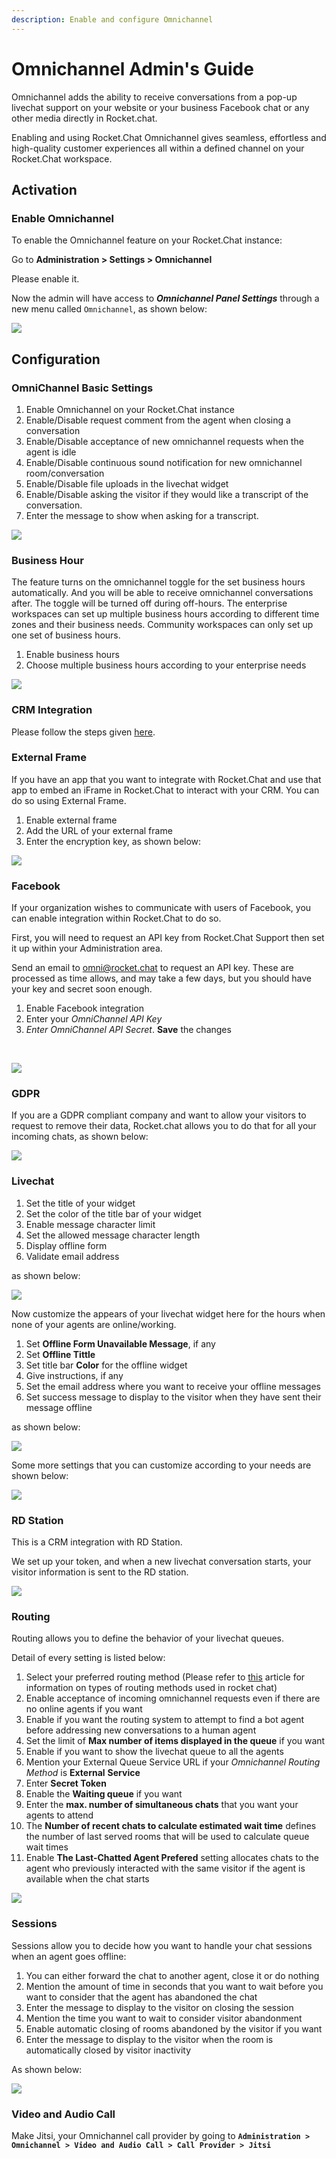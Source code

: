 ```yaml
---
description: Enable and configure Omnichannel
---
```


# Omnichannel Admin's Guide

Omnichannel adds the ability to receive conversations from a pop-up livechat support on your website or your business Facebook chat or any other media directly in Rocket.chat.

Enabling and using Rocket.Chat Omnichannel gives seamless, effortless and high-quality customer experiences all within a defined channel on your Rocket.Chat workspace.

## Activation

### Enable Omnichannel

To enable the Omnichannel feature on your Rocket.Chat instance:

Go to **Administration > Settings > Omnichannel**

Please enable it.

Now the admin will have access to _**Omnichannel Panel Settings**_ through a new menu called `Omnichannel`, as shown below:

![](<../../../../../.gitbook/assets/image (587).png>)

## Configuration

### **OmniChannel Basic Settings**

1. Enable Omnichannel on your Rocket.Chat instance
2. Enable/Disable request comment from the agent when closing a conversation
3. Enable/Disable acceptance of new omnichannel requests when the agent is idle
4. Enable/Disable continuous sound notification for new omnichannel room/conversation
5. Enable/Disable file uploads in the livechat widget
6. Enable/Disable asking the visitor if they would like a transcript of the conversation.
7. Enter the message to show when asking for a transcript.

![](<../../../../../.gitbook/assets/image (46).png>)

### Business Hour

The feature turns on the omnichannel toggle for the set business hours automatically. And you will be able to receive omnichannel conversations after. The toggle will be turned off during off-hours. The enterprise workspaces can set up multiple business hours according to different time zones and their business needs. Community workspaces can only set up one set of business hours.

1. Enable business hours
2. Choose multiple business hours according to your enterprise needs

![](<../../../../../.gitbook/assets/image (49).png>)

### CRM Integration

Please follow the steps given [here](https://docs.rocket.chat/guides/omnichannel/webhook).

### External Frame

If you have an app that you want to integrate with Rocket.Chat and use that app to embed an iFrame in Rocket.Chat to interact with your CRM. You can do so using External Frame.

1. Enable external frame
2. Add the URL of your external frame
3. Enter the encryption key, as shown below:

![](<../../../../../.gitbook/assets/image (50).png>)

### Facebook

If your organization wishes to communicate with users of Facebook, you can enable integration within Rocket.Chat to do so.

First, you will need to request an API key from Rocket.Chat Support then set it up within your Administration area.

Send an email to [omni@rocket.chat](mailto:omni@rocket.chat) to request an API key. These are processed as time allows, and may take a few days, but you should have your key and secret soon enough.

1. Enable Facebook integration
2. Enter your _OmniChannel API Key_
3. _Enter OmniChannel API Secret_. **Save** the changes

‌

![](https://gblobscdn.gitbook.com/assets%2F-M418Ul0aSTwf2PYsyPW%2F-MIz0NPAavAh0lU\_m6WU%2F-MIz2cI9LQb6iNIthxPa%2Fimage.png?alt=media\&token=b082edb1-8ac9-4f9b-84d5-5434d74bbbbf)

### GDPR

If you are a GDPR compliant company and want to allow your visitors to request to remove their data, Rocket.chat allows you to do that for all your incoming chats, as shown below:

![](<../../../../../.gitbook/assets/image (61) (1).png>)

### Livechat

1. Set the title of your widget
2. Set the color of the title bar of your widget
3. Enable message character limit
4. Set the allowed message character length
5. Display offline form
6. Validate email address

as shown below:

![](<../../../../../.gitbook/assets/image (51).png>)

Now customize the appears of your livechat widget here for the hours when none of your agents are online/working.

1. Set **Offline Form Unavailable Message**, if any
2. Set **Offline Tittle**
3. Set title bar **Color** for the offline widget
4. Give instructions, if any
5. Set the email address where you want to receive your offline messages
6. Set success message to display to the visitor when they have sent their message offline

as shown below:

![](<../../../../../.gitbook/assets/image (52).png>)

Some more settings that you can customize according to your needs are shown below:

![](<../../../../../.gitbook/assets/image (54).png>)

### RD Station

This is a CRM integration with RD Station.

We set up your token, and when a new livechat conversation starts, your visitor information is sent to the RD station.

![](<../../../../../.gitbook/assets/image (56).png>)

### Routing

Routing allows you to define the behavior of your livechat queues.

Detail of every setting is listed below:

1. Select your preferred routing method (Please refer to [this](https://docs.rocket.chat/guides/omnichannel-guides/omnichannel/livechat-queues) article for information on types of routing methods used in rocket chat)
2. Enable acceptance of incoming omnichannel requests even if there are no online agents if you want
3. Enable if you want the routing system to attempt to find a bot agent before addressing new conversations to a human agent
4. Set the limit of **Max number of items displayed in the queue** if you want
5. Enable if you want to show the livechat queue to all the agents
6. Mention your External Queue Service URL if your _Omnichannel Routing Method_ is **External** **Service**
7. Enter **Secret Token**
8. Enable the **Waiting queue** if you want
9. Enter the **max. number of simultaneous chats** that you want your agents to attend
10. The **Number of recent chats to calculate estimated wait time** defines the number of last served rooms that will be used to calculate queue wait times
11. Enable **The Last-Chatted Agent Prefered** setting allocates chats to the agent who previously interacted with the same visitor if the agent is available when the chat starts

![](<../../../../../.gitbook/assets/image (59).png>)

### Sessions

Sessions allow you to decide how you want to handle your chat sessions when an agent goes offline:

1. You can either forward the chat to another agent, close it or do nothing
2. Mention the amount of time in seconds that you want to wait before you want to consider that the agent has abandoned the chat
3. Enter the message to display to the visitor on closing the session
4. Mention the time you want to wait to consider visitor abandonment
5. Enable automatic closing of rooms abandoned by the visitor if you want
6. Enter the message to display to the visitor when the room is automatically closed by visitor inactivity

As shown below:

![](<../../../../../.gitbook/assets/image (60).png>)

### Video and Audio Call

Make Jitsi, your Omnichannel call provider by going to **`Administration > Omnichannel > Video and Audio Call > Call Provider > Jitsi`**
